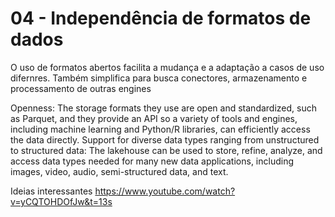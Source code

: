
# 04 - Independência de formatos de dados
O uso de formatos abertos facilita a mudança e a adaptação a casos de uso difernres. Também simplifica para busca conectores, armazenamento e processamento de outras engines

Openness: The storage formats they use are open and standardized, such as Parquet, and they provide an API so a variety of tools and engines, including machine learning and Python/R libraries, can efficiently access the data directly.
Support for diverse data types ranging from unstructured to structured data: The lakehouse can be used to store, refine, analyze, and access data types needed for many new data applications, including images, video, audio, semi-structured data, and text.

Ideias interessantes
https://www.youtube.com/watch?v=yCQTOHDOfJw&t=13s